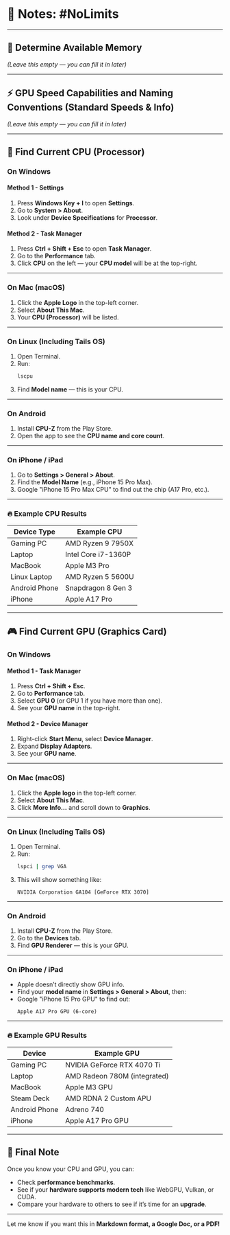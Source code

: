 

# 🚀 Notes: **#NoLimits**

---

## 🧮 Determine Available Memory

*(Leave this empty — you can fill it in later)*

---

## ⚡ GPU Speed Capabilities and Naming Conventions (Standard Speeds & Info)

*(Leave this empty — you can fill it in later)*

---

## 🔎 Find Current CPU (Processor)

### On Windows
#### Method 1 - Settings
1. Press **Windows Key + I** to open **Settings**.
2. Go to **System > About**.
3. Look under **Device Specifications** for **Processor**.

#### Method 2 - Task Manager
1. Press **Ctrl + Shift + Esc** to open **Task Manager**.
2. Go to the **Performance** tab.
3. Click **CPU** on the left — your **CPU model** will be at the top-right.

---

### On Mac (macOS)
1. Click the **Apple Logo** in the top-left corner.
2. Select **About This Mac**.
3. Your **CPU (Processor)** will be listed.

---

### On Linux (Including Tails OS)
1. Open Terminal.
2. Run:
    ```bash
    lscpu
    ```
3. Find **Model name** — this is your CPU.

---

### On Android
1. Install **CPU-Z** from the Play Store.
2. Open the app to see the **CPU name and core count**.

---

### On iPhone / iPad
1. Go to **Settings > General > About**.
2. Find the **Model Name** (e.g., iPhone 15 Pro Max).
3. Google "iPhone 15 Pro Max CPU" to find out the chip (A17 Pro, etc.).

---

### 🔥 Example CPU Results

| Device Type | Example CPU |
|---|---|
| Gaming PC | AMD Ryzen 9 7950X |
| Laptop | Intel Core i7-1360P |
| MacBook | Apple M3 Pro |
| Linux Laptop | AMD Ryzen 5 5600U |
| Android Phone | Snapdragon 8 Gen 3 |
| iPhone | Apple A17 Pro |

---

## 🎮 Find Current GPU (Graphics Card)

### On Windows
#### Method 1 - Task Manager
1. Press **Ctrl + Shift + Esc**.
2. Go to **Performance** tab.
3. Select **GPU 0** (or GPU 1 if you have more than one).
4. See your **GPU name** in the top-right.

#### Method 2 - Device Manager
1. Right-click **Start Menu**, select **Device Manager**.
2. Expand **Display Adapters**.
3. See your **GPU name**.

---

### On Mac (macOS)
1. Click the **Apple logo** in the top-left corner.
2. Select **About This Mac**.
3. Click **More Info...** and scroll down to **Graphics**.

---

### On Linux (Including Tails OS)
1. Open Terminal.
2. Run:
    ```bash
    lspci | grep VGA
    ```
3. This will show something like:
    ```
    NVIDIA Corporation GA104 [GeForce RTX 3070]
    ```

---

### On Android
1. Install **CPU-Z** from the Play Store.
2. Go to the **Devices** tab.
3. Find **GPU Renderer** — this is your GPU.

---

### On iPhone / iPad
- Apple doesn’t directly show GPU info.
- Find your **model name** in **Settings > General > About**, then:
- Google "iPhone 15 Pro GPU" to find out:
    ```
    Apple A17 Pro GPU (6-core)
    ```

---

### 🔥 Example GPU Results

| Device | Example GPU |
|---|---|
| Gaming PC | NVIDIA GeForce RTX 4070 Ti |
| Laptop | AMD Radeon 780M (integrated) |
| MacBook | Apple M3 GPU |
| Steam Deck | AMD RDNA 2 Custom APU |
| Android Phone | Adreno 740 |
| iPhone | Apple A17 Pro GPU |

---

## 💬 Final Note

Once you know your CPU and GPU, you can:
- Check **performance benchmarks**.
- See if your **hardware supports modern tech** like WebGPU, Vulkan, or CUDA.
- Compare your hardware to others to see if it’s time for an **upgrade**.

---

Let me know if you want this in **Markdown format, a Google Doc, or a PDF!**

